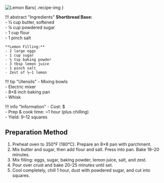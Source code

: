 ![Lemon Bars](../images/lemon-bars.jpg){ .recipe-img }

!!! abstract "Ingredients"
    **Shortbread Base:**  
    - ½ cup butter, softened  
    - ¼ cup powdered sugar  
    - 1 cup flour  
    - 1 pinch salt  

    **Lemon Filling:**  
    - 2 large eggs  
    - 1 cup sugar  
    - ½ tsp baking powder  
    - 3 tbsp lemon juice  
    - 1 pinch salt  
    - Zest of ½–1 lemon  

!!! tip "Utensils"
    - Mixing bowls  
    - Electric mixer  
    - 8×8 inch baking pan  
    - Whisk  

!!! info "Information"
    - Cost: $  
    - Prep & cook time: ~1 hour (plus chilling)  
    - Yield: 9–12 squares  

## Preparation Method

1. Preheat oven to 350°F (180°C). Prepare an 8×8 pan with parchment.  
2. Mix butter and sugar, then add flour and salt. Press into pan. Bake 18–20 minutes.  
3. Mix filling: eggs, sugar, baking powder, lemon juice, salt, and zest.  
4. Pour over crust and bake 20–25 minutes until set.  
5. Cool completely, chill 1 hour, dust with powdered sugar, and cut into squares.  
